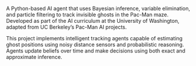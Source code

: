 A Python-based AI agent that uses Bayesian inference, variable elimination, and particle filtering to track invisible ghosts in the Pac-Man maze. Developed as part of the AI curriculum at the University of Washington, adapted from UC Berkeley’s Pac-Man AI projects.

This project implements intelligent tracking agents capable of estimating ghost positions using noisy distance sensors and probabilistic reasoning. Agents update beliefs over time and make decisions using both exact and approximate inference.
